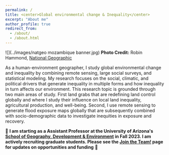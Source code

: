 ```yaml
---
permalink: /
title: <center>Global environmental change & Inequality</center>
excerpt: "About me"
author_profile: true
redirect_from: 
  - /about/
  - /about.html
---
```


![](../images/natgeo mozambique banner.jpg)
**Photo Credit:** Robin Hammond, [National Geographic](https://www.nationalgeographic.com/foodfeatures/land-grab/)

As a human-environment geographer, I study global environmental change and inequality by combining remote sensing, large social surveys, and statistical modeling. My research focuses on the social, climatic, and political drivers that generate inequality in multiple forms and how inequality in turn affects our environment. This research topic is grounded through two main areas of study. First land grabs that are redefining land control globally and where I study their influence on local land inequality, agricultural production, and well-being. Second, I use remote sensing to generate flood exposure maps globally that are subsequently combined with socio-demographic data to investigate inequities in exposure and recovery.

:rotating_light: **I am starting as a Assistant Professor at the University of Arizona's [School of Geography, Development & Environment](https://geography.arizona.edu/) in Fall 2023. I am actively recruiting graduate students. Please see the [Join the Team!](https://jonathanasullivan.github.io/jointheteam/) page for updates on opportunities and funding** :rotating_light:
